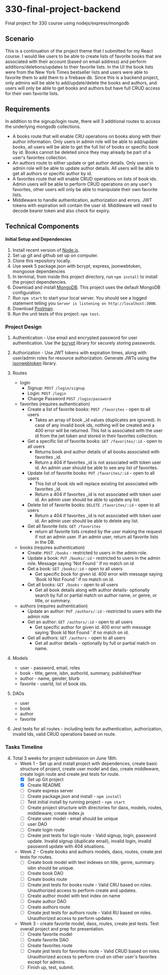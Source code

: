 # 330-final-project-backend
Final project for 330 course using nodejs/express/mongodb

## Scenario
This is a continuation of the project theme that I submitted for my React course. 
I would like users to be able to create lists of favorite books that are associated with their account (based on email address) and perform additions/deletions/updates to their favorite lists. In the UI the book lists were from the New York Times bestseller lists and users were able to favorite them to add them to a firebase db. 
Since this is a backend project, only admins will be able to add/update/delete the books and authors, and users will only be able to get books and authors but have full CRUD access for their own favorite lists.
## Requirements
In addition to the signup/login route, there will 3 additional routes to access the underlying mongodb collections.
 - A books route that will enable CRU operations on books along with their author information. Only users in admin role will be able to add/update books, all users will be able to get the full list of books or specific book by id. Books cannot be deleted since they may already be part of a user's favorites collection. 
 - An authors route to either update or get author details. Only users in admin role will be able to update author details. All users will be able to get all authors or specific author by id.
 - A favorites route that will enable CRUD operations on lists of book ids. Admin users will be able to perform CRUD operations on any user's favorites, other users will only be able to manipulate their own favorite lists.
 - Middleware to handle authentication, authorization and errors. JWT tokens with expiration will contain the user id. Middleware will need to decode bearer token and also check for expiry.
## Technical Components

#### Initial Setup and Dependencies
1. Install recent version of [Node.js](https://nodejs.org/en/download/).
2. Set up git and github set up on computer. 
3. Clone this repository locally. 
4. Use week 5 package.json with bcrypt, express, jsonwebtoken, mongoose dependencies
4. In terminal, from inside this project directory, run `npm install` to install the project dependencies.
5. Download and install [MongoDB](https://www.mongodb.com/try/download/community). This project uses the default MongoDB configuration.
6. Run `npm start` to start your local server. You should see a logged statement telling you `Server is listening on http://localhost:3000`.
7. Download [Postman](https://www.postman.com/).
8. Run the unit tests of this project: `npm test`.

### Project Design
1. Authentication - Use email and encrypted password for user authentication.  Use the [bcrypt](https://www.npmjs.com/package/bcrypt) library for securely storing passwords. 

2. Authorization - Use JWT tokens with expiration times, along with user/admin roles for resource authorization. Generate JWTs using the [jsonwebtoken](https://www.npmjs.com/package/jsonwebtoken) library. 

3. Routes 
    - login
        - Signup: `POST /login/signup`
        - Login: `POST /login`
        - Change Password `POST /login/password`
    - favorites (requires authentication)
        - Create a list of favorite books: `POST /favorites` - open to all users
            - Takes an array of book _id values (duplicates are ignored). In case of any invalid book ids, nothing will be created and a 400 error will be returned. This list is associated with the user id from the jwt token and stored in their favorites collection.
        - Get a specific list of favorite books: `GET /favorites/:id` - open to all users
            - Returns book and author details of all books associated with favorites _id.
            - Return a 404 if favorites _id is not associated with token user id. An admin user should be able to see any list of favorites.
        - Update list of favorite books: `PUT /favorites/:id` - open to all users
            - This list of book ids will replace existing list associated with favorites _id. 
            - Return a 404 if favorites _id is not associated with token user id. An admin user should be able to update any list.
        - Delete list of favorite books: `DELETE /favorites/:id` - open to all users
            - Return a 404 if favorites _id is not associated with token user id. An admin user should be able to delete any list.
        - Get all favorite lists: `GET /favorites` 
            - return all favorite lists created by the user making the request if not an admin user. If an admin user, return all favorite lists in the DB.
    - books (requires authentication)
        - Create: `POST /books` - restricted to users in the admin role.
        - Update a book: `PUT /books/:id` - restricted to users in the admin role. Message saying 'Not Found ' if no match on id
        - Get a book: `GET /books/:id` - open to all users
            - Get specific book for given id. 400 error with message saying 'Book Id Not Found ' if no match on id.
        - Get all books: `GET /books` - open to all users
            - Get all book details along with author details- optionally search by full or partial match on author name, or genre, or title, or summary.
    - authors (requires authentication)
        - Update an author: `PUT /authors/:id` - restricted to users with the admin role
        - Get an author: `GET /authors/:id` - open to all users
            - Get specific author for given id. 400 error with message saying 'Book Id Not Found ' if no match on id.
        - Get all authors: `GET /authors` - open to all users
            - Get all author details - optionally by full or partial match on name.

4. Models
    - user - password, email, roles
    - book - title, genre, isbn, authorId, summary, publishedYear 
    - author - name, gender, blurb
    - favorite - userId, list of book ids.
5. DAOs
    - user 
    - book
    - author
    - favorite

6. Jest tests for all routes - including tests for authentication, authorization, invalid Ids, valid CRUD operations based on route.

### Tasks Timeline
4. Total 3 weeks for project submission on June 18th.
    - Week 1 - Set up and install project with dependences, create basic structure of project, create user model and dao, create middleware, create login route and create jest tests for route.
        - [x] Set up Git project
        - [x] Create README
        - [ ] Create express server
        - [ ] Create package.json and install - `npm install`
        - [ ] Test initial install by running project - `npm start`
        - [ ] Create project structure with directories for daos, models, routes, middleware; create index.js
        - [ ] Create user model - email should be unique
        - [ ] user DAO
        - [ ] Create login route
        - [ ] Create jest tests for login route - Valid signup, login, password update. Invalid signup (duplicate email), invalid login, invalid password update with 404 situations.
    - Week 2 - Create books and authors models, daos, routes, create jest tests for routes.
        - [ ] Create book model with text indexes on title, genre, summary. isbn should be unique.
        - [ ] Create book DAO
        - [ ] Create books route
        - [ ] Create jest tests for books route - Valid CRU based on roles. Unauthorized access to perform create and updates. 
        - [ ] Create author model with text index on name
        - [ ] Create author DAO
        - [ ] Create authors route
        - [ ] Create jest tests for authors route - Valid RU based on roles. Unauthorized access to perform updates. 
    - Week 3 - create favorite model, daos, routes, create jest tests. Test overall project and prep for presentation.
        - [ ] Create favorite model
        - [ ] Create favorite DAO
        - [ ] Create favorites route
        - [ ] Create jest tests for favorites route - Valid CRUD based on roles. Unauthorized access to perform crud on other user's favorites except for admins. 
        - [ ] Finish up, test, submit. 